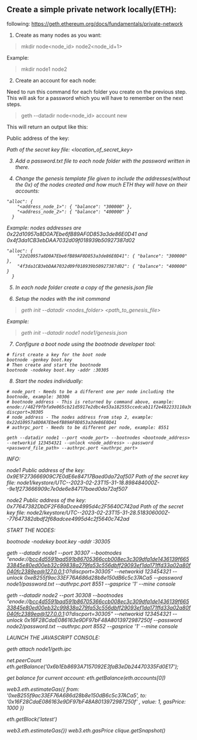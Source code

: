 ## Create a simple private network locally(ETH):

following: https://geth.ethereum.org/docs/fundamentals/private-network

1. Create as many nodes as you want:

  > mkdir node<node_id> node2<node_id+1>

  Example:

  > mkdir node1 node2

2. Create an account for each node:

  Need to run this command for each folder you create on the previous step. This will ask for a password which you will have to remember on the next steps.

  > geth --datadir node<node_id> account new

  This will return an output like this:

  Public address of the key:   <address>
  Path of the secret key file: <location_of_secret_key>

3. Add a password.txt file to each node folder with the password written in there.

4. Change the genesis template file given to include the addresses(without the 0x) of the nodes created and how much ETH they will have on their accounts:

  ```
  "alloc": {
      "<address_node_1>": { "balance": "300000" },
      "<address_node_2>": { "balance": "400000" }
    }
  ```
  Example:
    nodes addresses are 0x22d10957a8D0A7Ebe6fB89AF0D853a3de86E0D41 and 0x4f3da1CB3ebDAA7032d09f018939b50927387d02

  ```
  "alloc": {
      "22d10957a8D0A7Ebe6fB89AF0D853a3de86E0D41": { "balance": "300000" },
      "4f3da1CB3ebDAA7032d09f018939b50927387d02": { "balance": "400000" }
    }
  ```

5. In each node folder create a copy of the genesis.json file

6. Setup the nodes with the init command

  > geth init --datadir <nodes_folder> <path_to_genesis_file>

  Example:

  > geth init --datadir node1 node1/genesis.json

7. Configure a boot node using the bootnode developer tool:

  ```
  # first create a key for the boot node
  bootnode -genkey boot.key
  # Then create and start the bootnode
  bootnode -nodekey boot.key -addr :30305
  ```

8. Start the nodes individually:

  ```
  # node_port - Needs to be a different one per node including the bootnode, example: 30306
  # bootnode_address - This is returned by command above, example: enode://482f9fbfa9e065cb21d5917e2dbc4e53a182555ccedcab11f2e482233110a3611ece3472911f3b9516488b5ee317592cf96254ca105f3db8ad8d85109e5527b3@127.0.0.1:0?discport=30305
  # node_address - The nodes address from step 2, example: 0x22d10957a8D0A7Ebe6fB89AF0D853a3de86E0D41
  # authrpc_port - Needs to be different per node, example: 8551

  geth --datadir node1 --port <node_port> --bootnodes <bootnode_address>  --networkid 123454321 --unlock <node_address> --password <password_file_path> --authrpc.port <authrpc_port>
  ```

INFO:

node1
Public address of the key:   0x9E1F273666909C7E0dE6e84717Baed0da72af507
Path of the secret key file: node1/keystore/UTC--2023-02-23T15-31-18.898484000Z--9e1f273666909c7e0de6e84717baed0da72af507

node2
Public address of the key:   0x77647382DbDF2F68aDcee4995d4c2F5640C742ad
Path of the secret key file: node2/keystore/UTC--2023-02-23T15-31-28.518306000Z--77647382dbdf2f68adcee4995d4c2f5640c742ad

START THE NODES:

bootnode -nodekey boot.key -addr :30305

geth --datadir node1 --port 30307 --bootnodes "enode://bcc4d5591bad591b86705366ccb008ec3c309dfa1de1436139f66533845e80ed00eb32c99838a279fa53c556dbff29093ef1da171ffd33a02a80f040fc2389ea@127.0.0.1:0?discport=30305"  --networkid 123454321 --unlock 0xeB255f9ac33EF76A686d28b8e150dB6c5c37ACa5 --password node1/password.txt --authrpc.port 8551 --gasprice '1' --mine console

geth --datadir node2 --port 30308 --bootnodes "enode://bcc4d5591bad591b86705366ccb008ec3c309dfa1de1436139f66533845e80ed00eb32c99838a279fa53c556dbff29093ef1da171ffd33a02a80f040fc2389ea@127.0.0.1:0?discport=30305"  --networkid 123454321 --unlock 0x16F28CdaE086163e9DF97bF48A8013972987250f --password node2/password.txt --authrpc.port 8552 --gasprice '1' --mine console

LAUNCH THE JAVASCRIPT CONSOLE:

geth attach node1/geth.ipc

net.peerCount
eth.getBalance('0x6b1Eb8693A7157092E3faB3eDb24470335Fd0E17');

get balance for current account:
eth.getBalance(eth.accounts[0])

web3.eth.estimateGas({ from: '0xeB255f9ac33EF76A686d28b8e150dB6c5c37ACa5', to: '0x16F28CdaE086163e9DF97bF48A8013972987250f' , value: 1, gasPrice: 1000 })

eth.getBlock('latest')

web3.eth.estimateGas(})
web3.eth.gasPrice
clique.getSnapshot()
